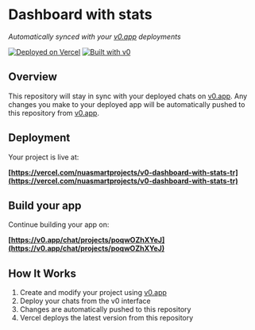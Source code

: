 # Dashboard with stats

*Automatically synced with your [v0.app](https://v0.app) deployments*

[![Deployed on Vercel](https://img.shields.io/badge/Deployed%20on-Vercel-black?style=for-the-badge&logo=vercel)](https://vercel.com/nuasmartprojects/v0-dashboard-with-stats-tr)
[![Built with v0](https://img.shields.io/badge/Built%20with-v0.app-black?style=for-the-badge)](https://v0.app/chat/projects/poqwOZhXYeJ)

## Overview

This repository will stay in sync with your deployed chats on [v0.app](https://v0.app).
Any changes you make to your deployed app will be automatically pushed to this repository from [v0.app](https://v0.app).

## Deployment

Your project is live at:

**[https://vercel.com/nuasmartprojects/v0-dashboard-with-stats-tr](https://vercel.com/nuasmartprojects/v0-dashboard-with-stats-tr)**

## Build your app

Continue building your app on:

**[https://v0.app/chat/projects/poqwOZhXYeJ](https://v0.app/chat/projects/poqwOZhXYeJ)**

## How It Works

1. Create and modify your project using [v0.app](https://v0.app)
2. Deploy your chats from the v0 interface
3. Changes are automatically pushed to this repository
4. Vercel deploys the latest version from this repository
